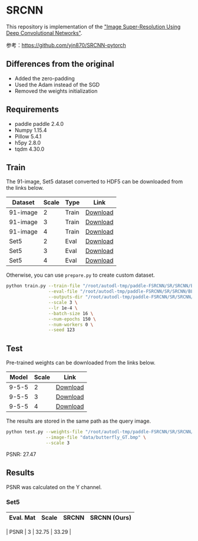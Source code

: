 # SRCNN

This repository is implementation of the ["Image Super-Resolution Using Deep Convolutional Networks"](https://arxiv.org/abs/1501.00092).

参考：https://github.com/yjn870/SRCNN-pytorch


## Differences from the original

- Added the zero-padding
- Used the Adam instead of the SGD
- Removed the weights initialization

## Requirements

- paddle paddle 2.4.0
- Numpy 1.15.4
- Pillow 5.4.1
- h5py 2.8.0
- tqdm 4.30.0

## Train

The 91-image, Set5 dataset converted to HDF5 can be downloaded from the links below.

| Dataset | Scale | Type | Link |
|---------|-------|------|------|
| 91-image | 2 | Train | [Download](https://www.dropbox.com/s/2hsah93sxgegsry/91-image_x2.h5?dl=0) |
| 91-image | 3 | Train | [Download](https://www.dropbox.com/s/curldmdf11iqakd/91-image_x3.h5?dl=0) |
| 91-image | 4 | Train | [Download](https://www.dropbox.com/s/22afykv4amfxeio/91-image_x4.h5?dl=0) |
| Set5 | 2 | Eval | [Download](https://www.dropbox.com/s/r8qs6tp395hgh8g/Set5_x2.h5?dl=0) |
| Set5 | 3 | Eval | [Download](https://www.dropbox.com/s/58ywjac4te3kbqq/Set5_x3.h5?dl=0) |
| Set5 | 4 | Eval | [Download](https://www.dropbox.com/s/0rz86yn3nnrodlb/Set5_x4.h5?dl=0) |

Otherwise, you can use `prepare.py` to create custom dataset.

```bash
python train.py --train-file "/root/autodl-tmp/paddle-FSRCNN/SR/SRCNN/BLAH_BLAH/91-image_x3.h5" \
                --eval-file "/root/autodl-tmp/paddle-FSRCNN/SR/SRCNN/BLAH_BLAH/Set5_x3.h5" \
                --outputs-dir "/root/autodl-tmp/paddle-FSRCNN/SR/SRCNN/BLAH_BLAH/outputs" \
                --scale 3 \
                --lr 1e-4 \
                --batch-size 16 \
                --num-epochs 150 \
                --num-workers 0 \
                --seed 123                
```

## Test

Pre-trained weights can be downloaded from the links below.

| Model | Scale | Link |
|-------|-------|------|
| 9-5-5 | 2 | [Download](https://www.dropbox.com/s/rxluu1y8ptjm4rn/srcnn_x2.pth?dl=0) |
| 9-5-5 | 3 | [Download](https://www.dropbox.com/s/zn4fdobm2kw0c58/srcnn_x3.pth?dl=0) |
| 9-5-5 | 4 | [Download](https://www.dropbox.com/s/pd5b2ketm0oamhj/srcnn_x4.pth?dl=0) |

The results are stored in the same path as the query image.

```bash
python test.py --weights-file "/root/autodl-tmp/paddle-FSRCNN/SR/SRCNN/BLAH_BLAH/outputs/x3/best.pdiparams" \
               --image-file "data/butterfly_GT.bmp" \
               --scale 3
```
PSNR: 27.47


## Results

PSNR was calculated on the Y channel.

### Set5

| Eval. Mat | Scale | SRCNN | SRCNN (Ours) |
|-----------|-------|-------|--------------|

| PSNR | 3 | 32.75 | 33.29 |






